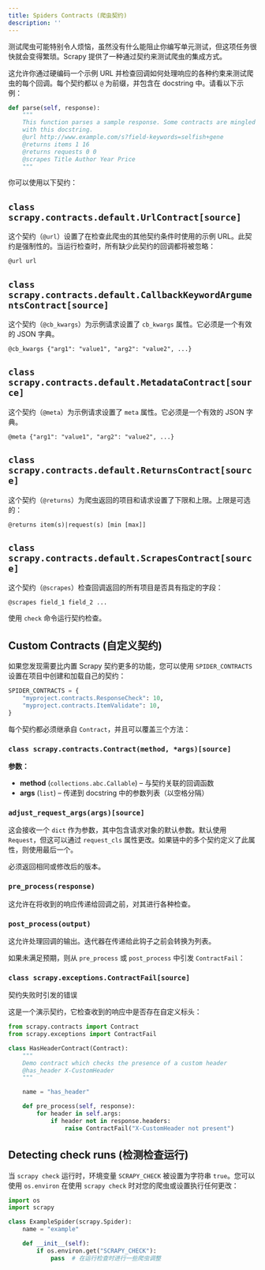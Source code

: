 ```yaml
---
title: Spiders Contracts (爬虫契约)
description: ''
---
```


测试爬虫可能特别令人烦恼，虽然没有什么能阻止你编写单元测试，但这项任务很快就会变得繁琐。Scrapy 提供了一种通过契约来测试爬虫的集成方式。

这允许你通过硬编码一个示例 URL 并检查回调如何处理响应的各种约束来测试爬虫的每个回调。每个契约都以 `@` 为前缀，并包含在 docstring 中。请看以下示例：

```python
def parse(self, response):
    """
    This function parses a sample response. Some contracts are mingled
    with this docstring.
    @url http://www.example.com/s?field-keywords=selfish+gene
    @returns items 1 16
    @returns requests 0 0
    @scrapes Title Author Year Price
    """
```

你可以使用以下契约：

## `class scrapy.contracts.default.UrlContract[source]`

这个契约（`@url`）设置了在检查此爬虫的其他契约条件时使用的示例 URL。此契约是强制性的。当运行检查时，所有缺少此契约的回调都将被忽略：

```
@url url
```

## `class scrapy.contracts.default.CallbackKeywordArgumentsContract[source]`

这个契约（`@cb_kwargs`）为示例请求设置了 `cb_kwargs` 属性。它必须是一个有效的 JSON 字典。

```
@cb_kwargs {"arg1": "value1", "arg2": "value2", ...}
```

## `class scrapy.contracts.default.MetadataContract[source]`

这个契约（`@meta`）为示例请求设置了 `meta` 属性。它必须是一个有效的 JSON 字典。

```
@meta {"arg1": "value1", "arg2": "value2", ...}
```

## `class scrapy.contracts.default.ReturnsContract[source]`

这个契约（`@returns`）为爬虫返回的项目和请求设置了下限和上限。上限是可选的：

```
@returns item(s)|request(s) [min [max]]
```

## `class scrapy.contracts.default.ScrapesContract[source]`

这个契约（`@scrapes`）检查回调返回的所有项目是否具有指定的字段：

```
@scrapes field_1 field_2 ...
```

使用 `check` 命令运行契约检查。

## Custom Contracts (自定义契约)

如果您发现需要比内置 Scrapy 契约更多的功能，您可以使用 `SPIDER_CONTRACTS` 设置在项目中创建和加载自己的契约：

```python
SPIDER_CONTRACTS = {
    "myproject.contracts.ResponseCheck": 10,
    "myproject.contracts.ItemValidate": 10,
}
```

每个契约都必须继承自 `Contract`，并且可以覆盖三个方法：

### `class scrapy.contracts.Contract(method, *args)[source]`

**参数：**

* **method** (`collections.abc.Callable`) – 与契约关联的回调函数
* **args** (`list`) – 传递到 docstring 中的参数列表（以空格分隔）

### `adjust_request_args(args)[source]`

这会接收一个 `dict` 作为参数，其中包含请求对象的默认参数。默认使用 `Request`，但这可以通过 `request_cls` 属性更改。如果链中的多个契约定义了此属性，则使用最后一个。

必须返回相同或修改后的版本。

### `pre_process(response)`

这允许在将收到的响应传递给回调之前，对其进行各种检查。

### `post_process(output)`

这允许处理回调的输出。迭代器在传递给此钩子之前会转换为列表。

如果未满足预期，则从 `pre_process` 或 `post_process` 中引发 `ContractFail`：

### `class scrapy.exceptions.ContractFail[source]`

契约失败时引发的错误

这是一个演示契约，它检查收到的响应中是否存在自定义标头：

```python
from scrapy.contracts import Contract
from scrapy.exceptions import ContractFail

class HasHeaderContract(Contract):
    """
    Demo contract which checks the presence of a custom header
    @has_header X-CustomHeader
    """

    name = "has_header"

    def pre_process(self, response):
        for header in self.args:
            if header not in response.headers:
                raise ContractFail("X-CustomHeader not present")
```

## Detecting check runs (检测检查运行)

当 `scrapy check` 运行时，环境变量 `SCRAPY_CHECK` 被设置为字符串 `true`。您可以使用 `os.environ` 在使用 `scrapy check` 时对您的爬虫或设置执行任何更改：

```python
import os
import scrapy

class ExampleSpider(scrapy.Spider):
    name = "example"

    def __init__(self):
        if os.environ.get("SCRAPY_CHECK"):
            pass  # 在运行检查时进行一些爬虫调整
```

